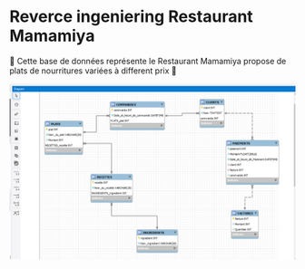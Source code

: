 
# Reverce ingeniering Restaurant Mamamiya

:cake: Cette base de données  représente le Restaurant Mamamiya propose de plats de nourritures variées à different prix :banana:

![image](images/mamamiyas.PNG)
